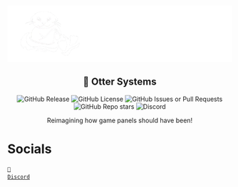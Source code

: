 <div align="center">
  <img src="https://github.com/OtterSys/.github/blob/main/ottersys-wide.png?raw=true" alt="Otter Logo Wide" />
  <h2>🦦 Otter Systems</h2>
  
  ![GitHub Release](https://img.shields.io/github/v/release/OtterSys/panel)
  ![GitHub License](https://img.shields.io/github/license/OtterSys/panel)
  ![GitHub Issues or Pull Requests](https://img.shields.io/github/issues/OtterSys/panel)
  ![GitHub Repo stars](https://img.shields.io/github/stars/OtterSys/panel?style=flat)
  ![Discord](https://img.shields.io/discord/1308367324168060959?label=Discord&color=%235865F2)
  
  Reimagining how game panels should have been!
</div>

# Socials
[<code>🦦 Discord</code>](https://discord.gg/invite/MCwzYm3eCV)

